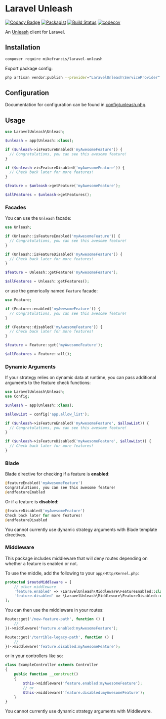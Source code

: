 # Laravel Unleash

[![Codacy Badge](https://api.codacy.com/project/badge/Grade/56b0c6402eca49169cbeb3f404c2bff9)](https://app.codacy.com/manual/laravel-unleash/laravel-unleash?utm_source=github.com&utm_medium=referral&utm_content=laravel-unleash/laravel-unleash&utm_campaign=Badge_Grade_Dashboard)
[![Packagist](https://img.shields.io/packagist/v/laravel-unleash/laravel-unleash)](https://packagist.org/packages/laravel-unleash/laravel-unleash) [![Build Status](https://github.com/laravel-unleash/laravel-unleash/workflows/CI/badge.svg)](https://github.com/laravel-unleash/laravel-unleash/actions?query=workflow%3ACI) [![codecov](https://codecov.io/gh/laravel-unleash/laravel-unleash/branch/master/graph/badge.svg)](https://codecov.io/gh/laravel-unleash/laravel-unleash)

An [Unleash](https://unleash.github.io) client for Laravel.

## Installation

```bash
composer require mikefrancis/laravel-unleash
```

Export package config:

```bash
php artisan vendor:publish --provider="LaravelUnleash\ServiceProvider"
```

## Configuration

Documentation for configuration can be found in [config/unleash.php](https://github.com/laravel-unleash/laravel-unleash/blob/master/config/unleash.php).

## Usage

```php
use LaravelUnleash\Unleash;

$unleash = app(Unleash::class);

if ($unleash->isFeatureEnabled('myAwesomeFeature')) {
  // Congratulations, you can see this awesome feature!
}

if ($unleash->isFeatureDisabled('myAwesomeFeature')) {
  // Check back later for more features!
}

$feature = $unleash->getFeature('myAwesomeFeature');

$allFeatures = $unleash->getFeatures();
```

### Facades

You can use the `Unleash` facade:

```php
use Unleash;

if (Unleash::isFeatureEnabled('myAwesomeFeature')) {
  // Congratulations, you can see this awesome feature!
}

if (Unleash::isFeatureDisabled('myAwesomeFeature')) {
  // Check back later for more features!
}

$feature = Unleash::getFeature('myAwesomeFeature');

$allFeatures = Unleash::getFeatures();
```

or use the generically named `Feature` facade:

```php
use Feature;

if (Feature::enabled('myAwesomeFeature')) {
  // Congratulations, you can see this awesome feature!
}

if (Feature::disabled('myAwesomeFeature')) {
  // Check back later for more features!
}

$feature = Feature::get('myAwesomeFeature');

$allFeatures = Feature::all();
```

### Dynamic Arguments

If your strategy relies on dynamic data at runtime, you can pass additional arguments to the feature check functions:

```php
use LaravelUnleash\Unleash;
use Config;

$unleash = app(Unleash::class);

$allowList = config('app.allow_list');

if ($unleash->isFeatureEnabled('myAwesomeFeature', $allowList)) {
  // Congratulations, you can see this awesome feature!
}

if ($unleash->isFeatureDisabled('myAwesomeFeature', $allowList)) {
  // Check back later for more features!
}
```

### Blade

Blade directive for checking if a feature is **enabled**:

```php
@featureEnabled('myAwesomeFeature')
Congratulations, you can see this awesome feature!
@endfeatureEnabled
```

Or if a feature is **disabled**:

```php
@featureDisabled('myAwesomeFeature')
Check back later for more features!
@endfeatureDisabled
```

You cannot currently use dynamic strategy arguments with Blade template directives.

### Middleware

This package includes middleware that will deny routes depending on whether a feature is enabled or not.

To use the middle, add the following to your `app/Http/Kernel.php`:

```php
protected $routeMiddleware = [
    // other middleware
    'feature.enabled' => \LaravelUnleash\Middleware\FeatureEnabled::class,
    'feature.disabled' => \LaravelUnleash\Middleware\FeatureDisabled::class,
];
```

You can then use the middleware in your routes:

```php
Route::get('/new-feature-path', function () {
    //
})->middleware('feature.enabled:myAwesomeFeature');

Route::get('/terrible-legacy-path', function () {
    //
})->middleware('feature.disabled:myAwesomeFeature');
```

or in your controllers like so:

```php
class ExampleController extends Controller
{
    public function __construct()
    {
        $this->middleware('feature.enabled:myAwesomeFeature');
        // or
        $this->middleware('feature.disabled:myAwesomeFeature');
    }
}
```

You cannot currently use dynamic strategy arguments with Middleware.
